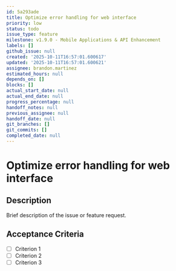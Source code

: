 ```yaml
---
id: 5a293ade
title: Optimize error handling for web interface
priority: low
status: todo
issue_type: feature
milestone: v1.9.0 - Mobile Applications & API Enhancement
labels: []
github_issue: null
created: '2025-10-11T16:57:01.600617'
updated: '2025-10-11T16:57:01.600621'
assignee: brandon.martinez
estimated_hours: null
depends_on: []
blocks: []
actual_start_date: null
actual_end_date: null
progress_percentage: null
handoff_notes: null
previous_assignee: null
handoff_date: null
git_branches: []
git_commits: []
completed_date: null
---
```


# Optimize error handling for web interface

## Description

Brief description of the issue or feature request.

## Acceptance Criteria

- [ ] Criterion 1
- [ ] Criterion 2
- [ ] Criterion 3
